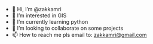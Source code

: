 - 👋 Hi, I’m @zakkamri
- 👀 I’m interested in GIS
- 🌱 I’m currently learning python
- 💞️ I’m looking to collaborate on some projects
- 📫 How to reach me pls email to: zakkamri@gmail.com

<!---
zakkamri/zakkamri is a ✨ special ✨ repository because its `README.md` (this file) appears on your GitHub profile.
You can click the Preview link to take a look at your changes.
--->
